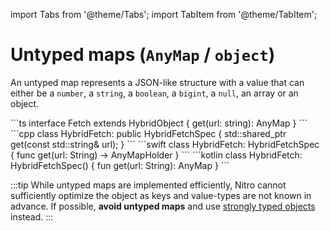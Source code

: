 ---
---

import Tabs from '@theme/Tabs';
import TabItem from '@theme/TabItem';

# Untyped maps (`AnyMap` / `object`)

An untyped map represents a JSON-like structure with a value that can either be a `number`, a `string`, a `boolean`, a `bigint`, a `null`, an array or an object.

<Tabs>
  <TabItem value="ts" label="TypeScript" default>
    ```ts
    interface Fetch extends HybridObject {
      get(url: string): AnyMap
    }
    ```
  </TabItem>
  <TabItem value="cpp" label="C++">
    ```cpp
    class HybridFetch: public HybridFetchSpec {
      std::shared_ptr<AnyMap> get(const std::string& url);
    }
    ```
  </TabItem>
  <TabItem value="swift" label="Swift">
    ```swift
    class HybridFetch: HybridFetchSpec {
      func get(url: String) -> AnyMapHolder
    }
    ```
  </TabItem>
  <TabItem value="kotlin" label="Kotlin">
    ```kotlin
    class HybridFetch: HybridFetchSpec() {
      fun get(url: String): AnyMap
    }
    ```
  </TabItem>
</Tabs>

:::tip
While untyped maps are implemented efficiently, Nitro cannot sufficiently optimize the object as keys and value-types are not known in advance.
If possible, **avoid untyped maps** and use [strongly typed objects](#custom-types-any-t) instead.
:::
